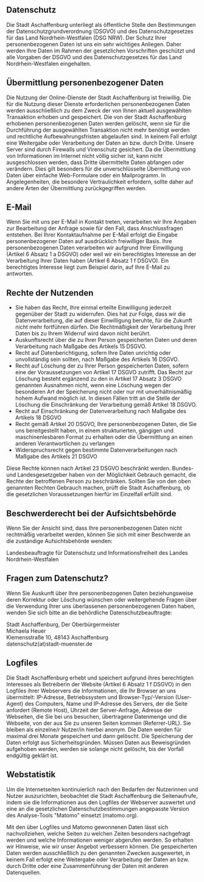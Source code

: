 ## Datenschutz

Die Stadt Aschaffenburg unterliegt als öffentliche Stelle den Bestimmungen der Datenschutzgrundverordnung (DSGVO) und des Datenschutzgesetzes für das Land Nordrhein-Westfalen (DSG NRW). Der Schutz Ihrer personenbezogenen Daten ist uns ein sehr wichtiges Anliegen. Daher werden Ihre Daten im Rahmen der gesetzlichen Vorschriften geschützt und alle Vorgaben der DSGVO und des Datenschutzgesetzes für das Land Nordrhein-Westfalen eingehalten.

## Übermittlung personenbezogener Daten

Die Nutzung der Online-Dienste der Stadt Aschaffenburg ist freiwillig. Die für die Nutzung dieser Dienste erforderlichen personenbezogenen Daten werden ausschließlich zu dem Zweck der von Ihnen aktuell ausgewählten Transaktion erhoben und gespeichert. Die von der Stadt Aschaffenburg erhobenen personenbezogenen Daten werden gelöscht, wenn sie für die Durchführung der ausgewählten Transaktion nicht mehr benötigt werden und rechtliche Aufbewahrungsfristen abgelaufen sind.
In keinem Fall erfolgt eine Weitergabe oder Verarbeitung der Daten an bzw. durch Dritte.
Unsere Server sind durch Firewalls und Virenschutz gesichert.
Da die Übermittlung von Informationen im Internet nicht völlig sicher ist, kann nicht ausgeschlossen werden, dass Dritte übermittelte Daten abfangen oder verändern. Dies gilt besonders für die unverschlüsselte Übermittlung von Daten über einfache Web-Formulare oder ein Mailprogramm. In Angelegenheiten, die besondere Vertraulichkeit erfordern, sollte daher auf andere Arten der Übermittlung zurückgegriffen werden.

## E-Mail

Wenn Sie mit uns per E-Mail in Kontakt treten, verarbeiten wir Ihre Angaben zur Bearbeitung der Anfrage sowie für den Fall, dass Anschlussfragen entstehen. Bei Ihrer Kontaktaufnahme per E-Mail erfolgt die Eingabe personenbezogener Daten auf ausdrücklich freiwilliger Basis. Ihre personenbezogenen Daten verarbeiten wir aufgrund Ihrer Einwilligung (Artikel 6 Absatz 1 a DSGVO) oder weil wir ein berechtigtes Interesse an der Verarbeitung Ihrer Daten haben (Artikel 6 Absatz 1 f DSGVO). Ein berechtigtes Interesse liegt zum Beispiel darin, auf Ihre E-Mail zu antworten.

## Rechte der Nutzenden

- Sie haben das Recht, Ihre einmal erteilte Einwilligung jederzeit gegenüber der Stadt zu widerrufen. Dies hat zur Folge, dass wir die Datenverarbeitung, die auf dieser Einwilligung beruhte, für die Zukunft nicht mehr fortführen dürfen. Die Rechtmäßigkeit der Verarbeitung Ihrer Daten bis zu Ihrem Widerruf wird davon nicht berührt.
- Auskunftsrecht über die zu Ihrer Person gespeicherten Daten und deren Verarbeitung nach Maßgabe des Artikels 15 DSGVO.
- Recht auf Datenberichtigung, sofern Ihre Daten unrichtig oder unvollständig sein sollten, nach Maßgabe des Artikels 16 DSGVO.
- Recht auf Löschung der zu Ihrer Person gespeicherten Daten, sofern eine der Voraussetzungen von Artikel 17 DSGVO zutrifft. Das Recht zur Löschung besteht ergänzend zu den in Artikel 17 Absatz 3 DSGVO genannten Ausnahmen nicht, wenn eine Löschung wegen der besonderen Art der Speicherung nicht oder nur mit unverhältnismäßig hohem Aufwand möglich ist. In diesen Fällen tritt an die Stelle der Löschung die Einschränkung der Verarbeitung gemäß Artikel 18 DSGVO.
- Recht auf Einschränkung der Datenverarbeitung nach Maßgabe des Artikels 18 DSGVO
- Recht gemäß Artikel 20 DSGVO, Ihre personenbezogenen Daten, die Sie uns bereitgestellt haben, in einem strukturierten, gängigen und maschinenlesbaren Format zu erhalten oder die Übermittlung an einen anderen Verantwortlichen zu verlangen
- Widerspruchsrecht gegen bestimmte Datenverarbeitungen nach Maßgabe des Artikels 21 DSGVO

Diese Rechte können nach Artikel 23 DSGVO beschränkt werden. Bundes- und Landesgesetzgeber haben von der Möglichkeit Gebrauch gemacht, die Rechte der betroffenen Person zu beschränken. Sollten Sie von den oben genannten Rechten Gebrauch machen, prüft die Stadt Aschaffenburg, ob die gesetzlichen Voraussetzungen hierfür im Einzelfall erfüllt sind.

## Beschwerderecht bei der Aufsichtsbehörde

Wenn Sie der Ansicht sind, dass Ihre personenbezogenen Daten nicht rechtmäßig verarbeitet werden, können Sie sich mit einer Beschwerde an die zuständige Aufsichtsbehörde wenden:

Landesbeauftragte für Datenschutz und Informationsfreiheit des Landes Nordrhein-Westfalen

## Fragen zum Datenschutz?

Wenn Sie Auskunft über Ihre personenbezogenen Daten beziehungsweise deren Korrektur oder Löschung wünschen oder weitergehende Fragen über die Verwendung Ihrer uns überlassenen personenbezogenen Daten haben, wenden Sie sich bitte an die behördliche Datenschutzbeauftragte:

Stadt Aschaffenburg, Der Oberbürgermeister\
Michaela Heuer\
Klemensstraße 10, 48143 Aschaffenburg\
datenschutz(at)stadt-muenster.de

## Logfiles

Die Stadt Aschaffenburg erhebt und speichert aufgrund ihres berechtigten Interesses als Betreiberin der Website (Artikel 6 Absatz 1 f DSGVO) in den Logfiles ihrer Webservers die Informationen, die Ihr Browser an uns übermittelt: IP-Adresse, Betriebssystem und Browser-Typ/-Version (User-Agent) des Computers, Name und IP-Adresse des Servers, der die Seite anfordert (Remote Host), Uhrzeit der Server-Anfrage, Adresse der Webseiten, die Sie bei uns besuchen, übertragene Datenmenge und die Webseite, von der aus Sie zu unseren Seiten kommen (Referrer-URL). Sie bleiben als einzelne/r Nutzer/in hierbei anonym.
Die Daten werden für maximal drei Monate gespeichert und dann gelöscht. Die Speicherung der Daten erfolgt aus Sicherheitsgründen. Müssen Daten aus Beweisgründen aufgehoben werden, werden sie solange nicht gelöscht, bis der Vorfall endgültig geklärt ist.

## Webstatistik

Um die Internetseiten kontinuierlich nach den Bedarfen der Nutzerinnen und Nutzer auszurichten, beobachtet die Stadt Aschaffenburg die Seitenaufrufe, indem sie die Informationen aus den Logfiles der Webserver auswertet und eine an die gesetzlichen Datenschutzbestimmungen angepasste Version des Analyse-Tools "Matomo" einsetzt (matomo.org).

Mit den über Logfiles und Matomo gewonnenen Daten lässt sich nachvollziehen, welche Seiten zu welchen Zeiten besonders nachgefragt werden und welche Informationen weniger abgerufen werden. So erhalten wir Hinweise, wie wir unser Angebot verbessern können.
Die gespeicherten Daten werden ausschließlich zu den genannten Zwecken ausgewertet, in keinem Fall erfolgt eine Weitergabe oder Verarbeitung der Daten an bzw. durch Dritte oder eine Zusammenführung der Daten mit anderen Datenquellen.
